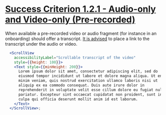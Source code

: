 # [Success Criterion 1.2.1 - Audio-only and Video-only (Pre-recorded)](https://www.w3.org/WAI/WCAG21/Understanding/audio-only-and-video-only-prerecorded.html)

When available a pre-recorded video or audio fragment (for instance in an onboarding) should offer a transcript. [It is advised](https://www.w3.org/WAI/WCAG21/Understanding/audio-only-and-video-only-prerecorded.html#examples) to place a link to the transcript under the audio or video.

```jsx
  <ScrollView
    accessibilityLabel="Scrollable transcript of the video"
    style={{height: 100}}>
    <Text style={{minHeight: 200}}>
      Lorem ipsum dolor sit amet, consectetur adipiscing elit, sed do
      eiusmod tempor incididunt ut labore et dolore magna aliqua. Ut enim ad
      minim veniam, quis nostrud exercitation ullamco laboris nisi ut
      aliquip ex ea commodo consequat. Duis aute irure dolor in
      reprehenderit in voluptate velit esse cillum dolore eu fugiat nulla
      pariatur. Excepteur sint occaecat cupidatat non proident, sunt in
      culpa qui officia deserunt mollit anim id est laborum.
    </Text>
  </ScrollView>;
```
